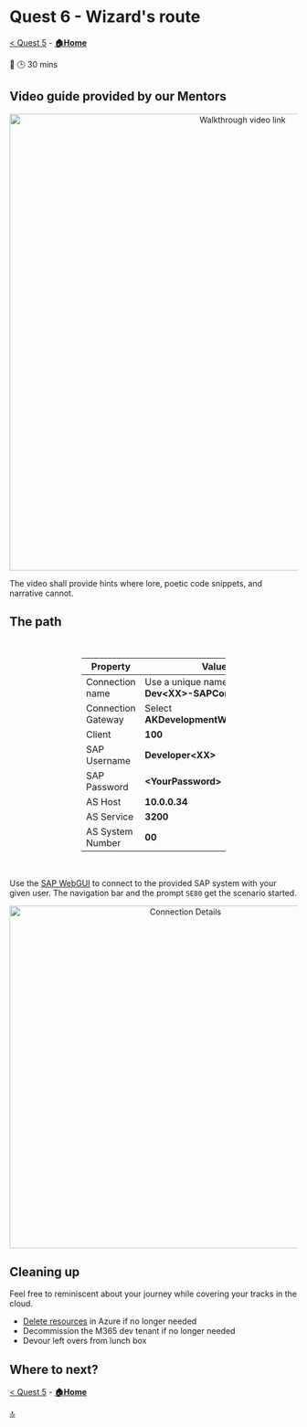 # Quest 6 - Wizard's route

[< Quest 5](quest5.md) - **[🏠Home](../README.md)**

🌟
🕒 30 mins

## Video guide provided by our Mentors

<p align="center" width="100%">
    <a href="https://youtu.be/20XDX44ojlQ" target="_blank" rel="noopener noreferrer">
        <img alt="Walkthrough video link" src="../img/student/Quest6/youtube-teaser.png"  width="800">
    </a>
</p>

The video shall provide hints where lore, poetic code snippets, and narrative cannot.

## The path

<br>
<div style="margin-left: auto; margin-right: auto; width: 50%">

|Property|Value|
|---|---|
|Connection name|Use a unique name, e.g. **Dev\<XX>-SAPConnection**|
|Connection Gateway|Select **AKDevelopmentWithJohnWin4**|
|Client|**100**|
|SAP Username|**Developer\<XX>**|
|SAP Password|**\<YourPassword>**|
|AS Host|**10.0.0.34**|
|AS Service|**3200**|
|AS System Number|**00**|
</div>

<br>

Use the [SAP WebGUI]() to connect to the provided SAP system with your given user. The navigation bar and the prompt `SE80` get the scenario started.

<p align="center" width="100%">
<img alt="Connection Details" src="../img/student/Quest1/ConnectionDetails.jpg"  width="600">
</p>

## Cleaning up

Feel free to reminiscent about your journey while covering your tracks in the cloud.

- [Delete resources](https://learn.microsoft.com/azure/azure-resource-manager/management/delete-resource-group?tabs=azure-powershell) in Azure if no longer needed
- Decommission the M365 dev tenant if no longer needed
- Devour left overs from lunch box

## Where to next?

[< Quest 5](quest5.md) - **[🏠Home](../README.md)**

[🔝](#)

